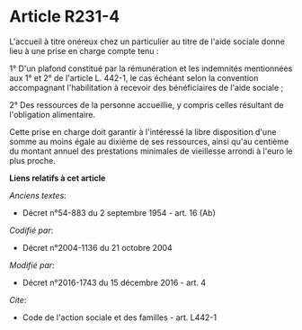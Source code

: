 # Article R231-4

L'accueil à titre onéreux chez un particulier au titre de l'aide sociale donne lieu à une prise en charge compte tenu : 

1° D'un plafond constitué par la rémunération et les indemnités mentionnées aux 1° et 2° de l'article L. 442-1, le cas
échéant selon la convention accompagnant l'habilitation à recevoir des bénéficiaires de l'aide sociale ; 

2° Des ressources de la personne accueillie, y compris celles résultant de l'obligation alimentaire. 

Cette prise en charge doit garantir à l'intéressé la libre disposition d'une somme au moins égale au dixième de ses
ressources, ainsi qu'au centième du montant annuel des prestations minimales de vieillesse arrondi à l'euro le plus proche.

**Liens relatifs à cet article**

_Anciens textes_:

  - Décret n°54-883 du 2 septembre 1954 - art. 16 (Ab)

_Codifié par_:

  - Décret n°2004-1136 du 21 octobre 2004

_Modifié par_:

  - Décret n°2016-1743 du 15 décembre 2016 - art. 4

_Cite_:

  - Code de l'action sociale et des familles - art. L442-1

